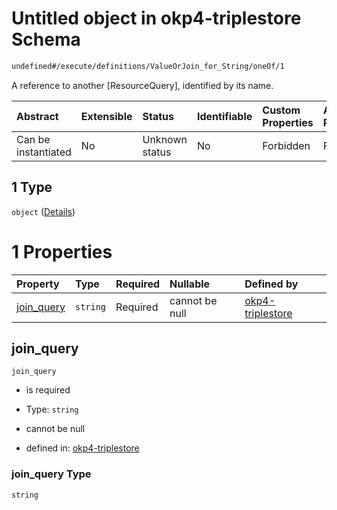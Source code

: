 # Untitled object in okp4-triplestore Schema

```txt
undefined#/execute/definitions/ValueOrJoin_for_String/oneOf/1
```

A reference to another \[ResourceQuery], identified by its name.

| Abstract            | Extensible | Status         | Identifiable | Custom Properties | Additional Properties | Access Restrictions | Defined In                                                                     |
| :------------------ | :--------- | :------------- | :----------- | :---------------- | :-------------------- | :------------------ | :----------------------------------------------------------------------------- |
| Can be instantiated | No         | Unknown status | No           | Forbidden         | Forbidden             | none                | [okp4-triplestore.json\*](schema/okp4-triplestore.json "open original schema") |

## 1 Type

`object` ([Details](okp4-triplestore-executemsg-definitions-valueorjoin-1-oneof-1.md))

# 1 Properties

| Property                   | Type     | Required | Nullable       | Defined by                                                                                                                                                                                       |
| :------------------------- | :------- | :------- | :------------- | :----------------------------------------------------------------------------------------------------------------------------------------------------------------------------------------------- |
| [join\_query](#join_query) | `string` | Required | cannot be null | [okp4-triplestore](okp4-triplestore-executemsg-definitions-valueorjoin-1-oneof-1-properties-join_query.md "undefined#/execute/definitions/ValueOrJoin_for_String/oneOf/1/properties/join_query") |

## join\_query



`join_query`

*   is required

*   Type: `string`

*   cannot be null

*   defined in: [okp4-triplestore](okp4-triplestore-executemsg-definitions-valueorjoin-1-oneof-1-properties-join_query.md "undefined#/execute/definitions/ValueOrJoin_for_String/oneOf/1/properties/join_query")

### join\_query Type

`string`
